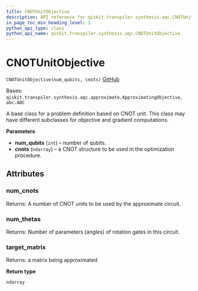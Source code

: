 ```yaml
---
title: CNOTUnitObjective
description: API reference for qiskit.transpiler.synthesis.aqc.CNOTUnitObjective
in_page_toc_min_heading_level: 1
python_api_type: class
python_api_name: qiskit.transpiler.synthesis.aqc.CNOTUnitObjective
---
```


# CNOTUnitObjective

<span id="qiskit.transpiler.synthesis.aqc.CNOTUnitObjective" />

`CNOTUnitObjective(num_qubits, cnots)` [GitHub](https://github.com/qiskit/qiskit/tree/stable/0.20/qiskit/transpiler/synthesis/aqc/cnot_unit_objective.py "view source code")

Bases: `qiskit.transpiler.synthesis.aqc.approximate.ApproximatingObjective`, `abc.ABC`

A base class for a problem definition based on CNOT unit. This class may have different subclasses for objective and gradient computations.

**Parameters**

*   **num\_qubits** (`int`) – number of qubits.
*   **cnots** (`ndarray`) – a CNOT structure to be used in the optimization procedure.

## Attributes

<span id="qiskit.transpiler.synthesis.aqc.CNOTUnitObjective.num_cnots" />

### num\_cnots

Returns: A number of CNOT units to be used by the approximate circuit.

<span id="qiskit.transpiler.synthesis.aqc.CNOTUnitObjective.num_thetas" />

### num\_thetas

Returns: Number of parameters (angles) of rotation gates in this circuit.

<span id="qiskit.transpiler.synthesis.aqc.CNOTUnitObjective.target_matrix" />

### target\_matrix

Returns: a matrix being approximated

**Return type**

`ndarray`

